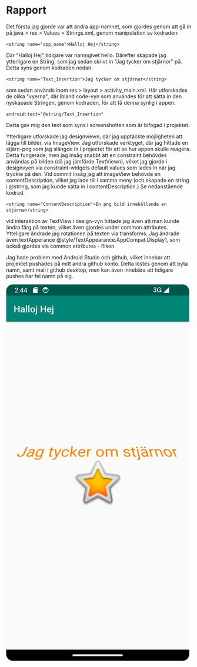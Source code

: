 
# Rapport
Det första jag gjorde var att ändra app-namnet, som gjordes genom att gå in på java > res > Values > Strings.xml, genom manipulation av kodraden:
```
<string name="app_name">Halloj Hej</string>
```
Där "Halloj Hej" tidigare var namngivet hello. Därefter skapade jag ytterligare en String, som jag sedan skrivt in "Jag tycker om stjärnor" på.
Detta syns genom kodraden nedan.
```
<string name="Text_Insertion">Jag tycker om stjärnor</string>
```
som sedan används inom res > layout > activity_main.xml. Här utforskades de olika "vyerna", där ibland code-vyn som användes för att
sätta in den nyskapade Stringen, genom kodraden, för att få denna synlig i appen:
```
android:text="@string/Text_Insertion"
``` 
Detta gav mig den text som syns i screenshotten som är bifogad i projektet. 

Ytterligare utforskade jag designviewn, 
där jag upptäckte möjligheten att lägga till bilder, via ImageView. Jag utforskade verktyget, där jag hittade en stjärn-png 
som jag slängde in i projectet för att se hur appen skulle reagera. Detta fungerade,  men jag insåg snabbt att en constraint behövdes användas 
på bilden (då jag jämförde TextViewn), vilket jag gjorde i designvyen via constraint-widgets default values som lades in när jag tryckte på den. 
Vid commit insåg jag att imageView behövde en contentDescription, vilket jag lade till i samma meny (och skapade en string i @string, som jag 
kunde sätta in i contentDescription.) Se nedanstående kodrad.
```
<string name="ContentDescription">En png bild innehållande en stjärna</string>
```
vid interaktion av TextView i design-vyn hittade jag även att man kunde ändra färg på texten, vilket även gjordes under common attributes. Ytteligare 
ändrade jag rotationen på texten via transforms. Jag ändrade även textApperance @style/TextAppearance.AppCompat.Display1, som också gjordes via common attributes - fliken.
   
Jag hade problem med Android Studio och github, vilket innebar att projektet pushades på mitt andra github konto. 
Detta löstes genom att byta namn, samt mail i github desktop, men kan även innebära att tidigare pushes har fel namn på sig.

![](android.png)

